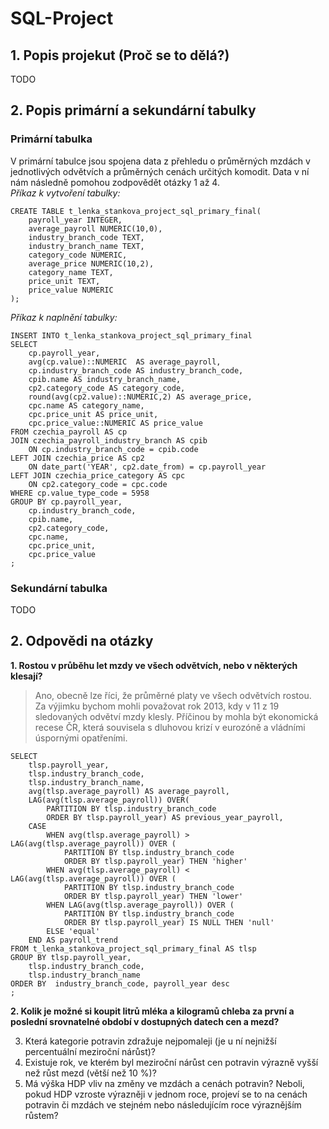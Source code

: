 # SQL-Project

## 1. Popis projekut (Proč se to dělá?)
TODO

## 2. Popis primární a sekundární tabulky

### Primární tabulka
V primární tabulce jsou spojena data z přehledu o průměrných mzdách v jednotlivých odvětvích a průměrných cenách určitých komodit. Data v ní nám následně pomohou zodpovědět otázky 1 až 4.  
*Příkaz k vytvoření tabulky:*
```
CREATE TABLE t_lenka_stankova_project_sql_primary_final(
	payroll_year INTEGER,
	average_payroll NUMERIC(10,0),
	industry_branch_code TEXT,
	industry_branch_name TEXT,
	category_code NUMERIC,
	average_price NUMERIC(10,2),
	category_name TEXT,
	price_unit TEXT,
	price_value NUMERIC
);
```
*Příkaz k naplnění tabulky:*
```
INSERT INTO t_lenka_stankova_project_sql_primary_final 
SELECT 
    cp.payroll_year,
    avg(cp.value)::NUMERIC  AS average_payroll,
    cp.industry_branch_code AS industry_branch_code,
    cpib.name AS industry_branch_name,
    cp2.category_code AS category_code,
    round(avg(cp2.value)::NUMERIC,2) AS average_price,
    cpc.name AS category_name,
    cpc.price_unit AS price_unit,
    cpc.price_value::NUMERIC AS price_value
FROM czechia_payroll AS cp
JOIN czechia_payroll_industry_branch AS cpib
    ON cp.industry_branch_code = cpib.code 
LEFT JOIN czechia_price AS cp2 
    ON date_part('YEAR', cp2.date_from) = cp.payroll_year
LEFT JOIN czechia_price_category AS cpc 
    ON cp2.category_code = cpc.code 
WHERE cp.value_type_code = 5958
GROUP BY cp.payroll_year, 
    cp.industry_branch_code, 
    cpib.name, 
    cp2.category_code,
    cpc.name,
    cpc.price_unit,
    cpc.price_value
;
```

### Sekundární tabulka

TODO

## 2. Odpovědi na otázky

**1. Rostou v průběhu let mzdy ve všech odvětvích, nebo v některých klesají?**  
> Ano, obecně lze říci, že průměrné platy ve všech odvětvích rostou.  
> Za výjimku bychom mohli považovat rok 2013, kdy v 11 z 19 sledovaných odvětví mzdy klesly. Příčinou by mohla být ekonomická recese ČR, která souvisela s dluhovou krizí v eurozóně a vládními úspornými opatřeními.

```
SELECT
	tlsp.payroll_year,
	tlsp.industry_branch_code,
	tlsp.industry_branch_name,
	avg(tlsp.average_payroll) AS average_payroll,
	LAG(avg(tlsp.average_payroll)) OVER(
		PARTITION BY tlsp.industry_branch_code
		ORDER BY tlsp.payroll_year) AS previous_year_payroll,
	CASE 
		WHEN avg(tlsp.average_payroll) > LAG(avg(tlsp.average_payroll)) OVER (
			PARTITION BY tlsp.industry_branch_code
			ORDER BY tlsp.payroll_year) THEN 'higher'
		WHEN avg(tlsp.average_payroll) < LAG(avg(tlsp.average_payroll)) OVER (
			PARTITION BY tlsp.industry_branch_code
			ORDER BY tlsp.payroll_year) THEN 'lower'
		WHEN LAG(avg(tlsp.average_payroll)) OVER ( 
			PARTITION BY tlsp.industry_branch_code
			ORDER BY tlsp.payroll_year) IS NULL THEN 'null'
		ELSE 'equal'
	END AS payroll_trend 	
FROM t_lenka_stankova_project_sql_primary_final AS tlsp
GROUP BY tlsp.payroll_year,
	tlsp.industry_branch_code,
	tlsp.industry_branch_name
ORDER BY  industry_branch_code, payroll_year desc
;
```

**2. Kolik je možné si koupit litrů mléka a kilogramů chleba za první a poslední srovnatelné období v dostupných datech cen a mezd?**
> 
3. Která kategorie potravin zdražuje nejpomaleji (je u ní nejnižší percentuální meziroční nárůst)?
4. Existuje rok, ve kterém byl meziroční nárůst cen potravin výrazně vyšší než růst mezd (větší než 10 %)?
5. Má výška HDP vliv na změny ve mzdách a cenách potravin? Neboli, pokud HDP vzroste výrazněji v jednom roce, projeví se to na cenách potravin či mzdách ve stejném nebo následujícím roce výraznějším růstem?
